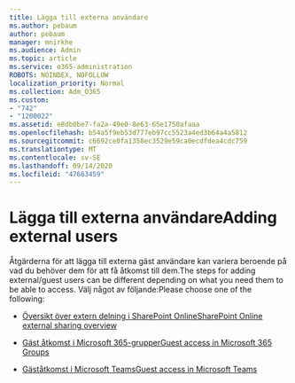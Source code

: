 ```yaml
---
title: Lägga till externa användare
ms.author: pebaum
author: pebaum
manager: mnirkhe
ms.audience: Admin
ms.topic: article
ms.service: o365-administration
ROBOTS: NOINDEX, NOFOLLOW
localization_priority: Normal
ms.collection: Adm_O365
ms.custom:
- "742"
- "1200022"
ms.assetid: e8db0be7-fa2a-49e0-8e63-65e1750afaaa
ms.openlocfilehash: b54a5f9eb53d777eb97cc5523a4ed3b64a4a5812
ms.sourcegitcommit: c6692ce0fa1358ec3529e59ca0ecdfdea4cdc759
ms.translationtype: MT
ms.contentlocale: sv-SE
ms.lasthandoff: 09/14/2020
ms.locfileid: "47663459"
---
```

# <a name="adding-external-users"></a><span data-ttu-id="4fa1b-102">Lägga till externa användare</span><span class="sxs-lookup"><span data-stu-id="4fa1b-102">Adding external users</span></span>

<span data-ttu-id="4fa1b-103">Åtgärderna för att lägga till externa gäst användare kan variera beroende på vad du behöver dem för att få åtkomst till dem.</span><span class="sxs-lookup"><span data-stu-id="4fa1b-103">The steps for adding external/guest users can be different depending on what you need them to be able to access.</span></span> <span data-ttu-id="4fa1b-104">Välj något av följande:</span><span class="sxs-lookup"><span data-stu-id="4fa1b-104">Please choose one of the following:</span></span>
  
- [<span data-ttu-id="4fa1b-105">Översikt över extern delning i SharePoint Online</span><span class="sxs-lookup"><span data-stu-id="4fa1b-105">SharePoint Online external sharing overview</span></span>](https://docs.microsoft.com/sharepoint/external-sharing-overview)

- [<span data-ttu-id="4fa1b-106">Gäst åtkomst i Microsoft 365-grupper</span><span class="sxs-lookup"><span data-stu-id="4fa1b-106">Guest access in Microsoft 365 Groups</span></span>](https://support.office.com/article/guest-access-in-office-365-groups-bfc7a840-868f-4fd6-a390-f347bf51aff6)

- [<span data-ttu-id="4fa1b-107">Gäståtkomst i Microsoft Teams</span><span class="sxs-lookup"><span data-stu-id="4fa1b-107">Guest access in Microsoft Teams</span></span>](https://docs.microsoft.com/microsoftteams/guest-access-checklist)
